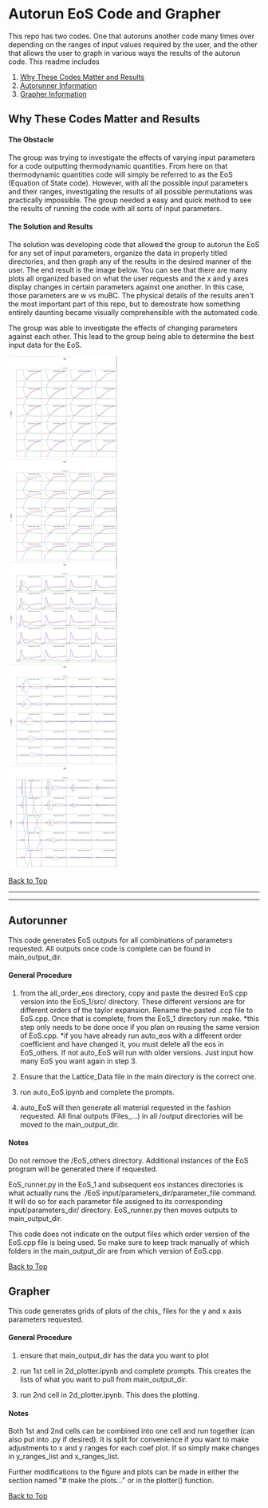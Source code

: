 # Autorun EoS Code and Grapher
This repo has two codes. One that autoruns another code many times over depending on the ranges of input values required by the user, and the other that allows the user to graph in various ways the results of the autorun code. This readme includes
1. [Why These Codes Matter and Results](#why-these-codes-matter-and-results)
2. [Autorunner Information](#autorunner)
3. [Grapher Information](#grapher)


## Why These Codes Matter and Results
#### The Obstacle
The group was trying to investigate the effects of varying input parameters for a code outputting thermodynamic quantities. From here on that thermodynamic quantities code will simply be referred to as the EoS (Equation of State code). However, with all the possible input parameters and their ranges, investigating the results of all possible permutations was practically impossible. The group needed a easy and quick method to see the results of running the code with all sorts of input parameters. 


#### The Solution and Results
The solution was developing code that allowed the group to autorun the EoS for any set of input parameters, organize the data in properly titled directories, and then graph any of the results in the desired manner of the user. The end result is the image below. You can see that there are many plots all organized based on what the user requests and the x and y axes display changes in certain parameters against one another. In this case, those parameters are w vs muBC. The physical details of the results aren't the most important part of this repo, but to demostrate how something entirely daunting became visually comprehensible with the automated code. 

The group was able to investigate the effects of changing parameters against each other. This lead to the group being able to determine the best input data for the EoS. 

![alt text](plots.jpeg)

[Back to Top](#autorun-eos-code-and-grapher)


---
---
## Autorunner
This code generates EoS outputs for all combinations of parameters requested. All outputs once code is complete can be found in main_output_dir.

#### General Procedure
1. from the all_order_eos directory, copy and paste the desired EoS.cpp version into the EoS_1/src/ directory. These different versions are for different orders of the taylor expansion. Rename the pasted .ccp file to EoS.cpp. Once that is complete, from the EoS_1 directory run make.
*this step only needs to be done once if you plan on reusing the same version of EoS.cpp.
*if you have already run auto_eos with a different order coefficient and have changed it, you must delete all the eos in EoS_others. If not auto_EoS will run with older versions. Just input how many EoS you want again in step 3.

2. Ensure that the Lattice_Data file in the main directory is the correct one.

3. run auto_EoS.ipynb and complete the prompts.

4. auto_EoS will then generate all material requested in the fashion requested. All final outputs (Files_...) in all /output directories will be moved to the main_output_dir. 


#### Notes
Do not remove the /EoS_others directory. Additional instances of the EoS program will be generated there if requested.

EoS_runner.py in the EoS_1 and subsequent eos instances directories is what actually runs the ./EoS input/parameters_dir/parameter_file command. It will do so for each parameter file assigned to its corresponding input/parameters_dir/ directory. EoS_runner.py then moves outputs to main_output_dir.

This code does not indicate on the output files which order version of the EoS.cpp file is being used. So make sure to keep track manually of which folders in the main_output_dir are from which version of EoS.cpp.

[Back to Top](#autorun-eos-code-and-grapher)

## Grapher
This code generates grids of plots of the chis_ files for the y and x axis parameters requested.

#### General Procedure

1. ensure that main_output_dir has the data you want to plot

2. run 1st cell in 2d_plotter.ipynb and complete prompts. This creates the lists of what you want to pull from main_output_dir.

3. run 2nd cell in 2d_plotter.ipynb. This does the plotting. 

#### Notes
Both 1st and 2nd cells can be combined into one cell and run together (can also put into .py if desired). It is split for convenience if you want to make adjustments to x and y ranges for each coef plot. If so simply make changes in y_ranges_list and x_ranges_list.

Further modifications to the figure and plots can be made in either the section named "# make the plots..." or in the plotter() function.

[Back to Top](#autorun-eos-code-and-grapher)
